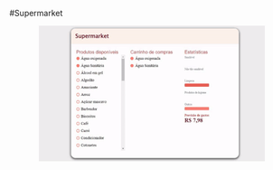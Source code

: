 #Supermarket

<p align="center">
  <img width="400" heigth="300" src="src/assets/supermarket.gif">
</p> 

